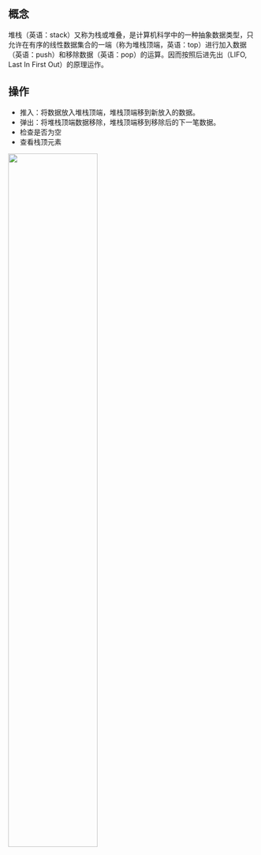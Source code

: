 ## 概念

堆栈（英语：stack）又称为栈或堆叠，是计算机科学中的一种抽象数据类型，只允许在有序的线性数据集合的一端（称为堆栈顶端，英语：top）进行加入数据（英语：push）和移除数据（英语：pop）的运算。因而按照后进先出（LIFO, Last In First Out）的原理运作。

## 操作
- 推入：将数据放入堆栈顶端，堆栈顶端移到新放入的数据。
- 弹出：将堆栈顶端数据移除，堆栈顶端移到移除后的下一笔数据。
- 检查是否为空
- 查看栈顶元素

<img src="/img/stack.png" width = "60%" height = "60%" align=center />